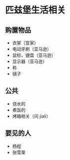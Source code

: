 # 匹兹堡生活相关

## 购置物品

- 衣架（宜家）
- 电动牙刷（亚马逊）
- 鼠标，键盘（亚马逊）
- 显示器（亚马逊）
- 称
- 镜子

## 公共

- 烧水的
- 煮饭的
- 烤箱相关（问 jiali）

## 要见的人

- 杨程
- 张雪莱
